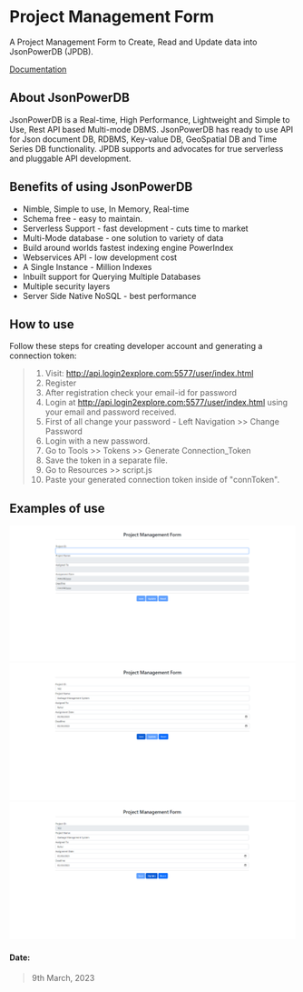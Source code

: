 
# Project Management Form

A Project Management Form to Create, Read and Update data into JsonPowerDB (JPDB).

[Documentation](https://login2explore.com/jpdb/docs.html)

## About JsonPowerDB

JsonPowerDB is a Real-time, High Performance, Lightweight and Simple to Use, Rest API based Multi-mode DBMS. JsonPowerDB has ready to use API for Json document DB, RDBMS, Key-value DB, GeoSpatial DB and Time Series DB functionality. JPDB supports and advocates for true serverless and pluggable API development.

## Benefits of using JsonPowerDB
- Nimble, Simple to use, In Memory, Real-time
- Schema free - easy to maintain.
- Serverless Support - fast development - cuts time to market
- Multi-Mode database - one solution to variety of data
- Build around worlds fastest indexing engine PowerIndex
- Webservices API - low development cost
- A Single Instance  - Million Indexes
- Inbuilt support for Querying Multiple Databases
- Multiple security layers
- Server Side Native NoSQL - best performance

## How to use

Follow these steps for creating developer account and generating a connection token:

> 1. Visit: http://api.login2explore.com:5577/user/index.html
> 2. Register
> 3. After registration check your email-id for password
> 4. Login at http://api.login2explore.com:5577/user/index.html using your email and password received.
> 5. First of all change your password - Left Navigation >> Change Password
> 6. Login with a new password.
> 7. Go to Tools >> Tokens >> Generate Connection_Token
> 8. Save the token in a separate file.
> 9. Go to Resources >> script.js
> 10. Paste your generated connection token inside of "connToken".

## Examples of use

![Dashboard](https://github.com/Nilutpal-2020/project-management-form/blob/main/Images/dashboard.png)
![Save_Example](https://github.com/Nilutpal-2020/project-management-form/blob/main/Images/save_example.png)
![Update_Example](https://github.com/Nilutpal-2020/project-management-form/blob/main/Images/update_example.png)

#### Date:
> 9th March, 2023